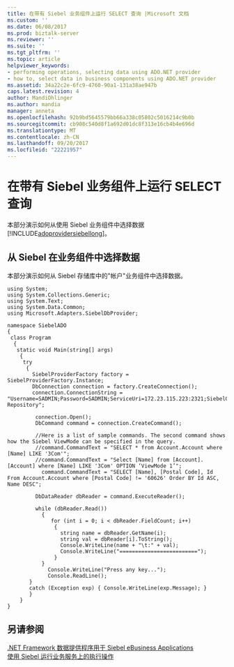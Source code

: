 ```yaml
---
title: 在带有 Siebel 业务组件上运行 SELECT 查询 |Microsoft 文档
ms.custom: ''
ms.date: 06/08/2017
ms.prod: biztalk-server
ms.reviewer: ''
ms.suite: ''
ms.tgt_pltfrm: ''
ms.topic: article
helpviewer_keywords:
- performing operations, selecting data using ADO.NET provider
- how to, select data in business components using ADO.NET provider
ms.assetid: 34a22c2e-6fc9-4760-90a1-131a38ae947b
caps.latest.revision: 4
author: MandiOhlinger
ms.author: mandia
manager: anneta
ms.openlocfilehash: 92b9bd5645579bb66a338c05802c5016214c9b0b
ms.sourcegitcommit: cb908c540d8f1a692d01dc8f313e16cb4b4e696d
ms.translationtype: MT
ms.contentlocale: zh-CN
ms.lasthandoff: 09/20/2017
ms.locfileid: "22221957"
---
```

# <a name="run-a-select-query-on-business-components-with-siebel"></a>在带有 Siebel 业务组件上运行 SELECT 查询
本部分演示如何从使用 Siebel 业务组件中选择数据[!INCLUDE[adoprovidersiebellong](../../includes/adoprovidersiebellong-md.md)]。  
  
## <a name="selecting-data-from-a-siebel-business-component"></a>从 Siebel 在业务组件中选择数据  
 本部分演示如何从 Siebel 存储库中的"帐户"业务组件中选择数据。  
  
```  
using System;  
using System.Collections.Generic;  
using System.Text;  
using System.Data.Common;  
using Microsoft.Adapters.SiebelDbProvider;  
  
namespace SiebelADO  
{  
 class Program  
  {  
   static void Main(string[] args)  
    {  
     try  
      {  
        SiebelProviderFactory factory = SiebelProviderFactory.Instance;  
        DbConnection connection = factory.CreateConnection();  
        connection.ConnectionString = "Username=SADMIN;Password=SADMIN;ServiceUri=172.23.115.223:2321;SiebelObjectManager=SSEObjMgr;SiebelEnterpriseServer=ent771;Language=enu;SiebelRepository=Siebel Repository";  
  
         connection.Open();  
         DbCommand command = connection.CreateCommand();  
  
         //Here is a list of sample commands. The second command shows how the Siebel ViewMode can be specified in the query.  
         //command.CommandText = "SELECT * from Account.Account where [Name] LIKE '3Com'";  
         //command.CommandText = "Select [Name] from [Account].[Account] where [Name] LIKE '3Com' OPTION ‘ViewMode 1’";  
           command.CommandText = "SELECT [Name], [Postal Code], Id From Account.Account where [Postal Code] != '60626' Order BY Id ASC, Name DESC";  
  
         DbDataReader dbReader = command.ExecuteReader();  
  
         while (dbReader.Read())  
           {  
              for (int i = 0; i < dbReader.FieldCount; i++)  
               {  
                 string name = dbReader.GetName(i);  
                 string val = dbReader[i].ToString();  
                 Console.WriteLine(name + "\t:" + val);  
                 Console.WriteLine("=========================");  
               }  
           }  
             Console.WriteLine("Press any key...");  
             Console.ReadLine();  
       }  
       catch (Exception exp) { Console.WriteLine(exp.Message); }  
       }  
    }  
}  
```  
  
## <a name="see-also"></a>另请参阅  
 [.NET Framework 数据提供程序用于 Siebel eBusiness Applications](../../adapters-and-accelerators/adapter-siebel/use-the-net-framework-data-provider-for-siebel-ebusiness-applications.md)   
 [使用 Siebel 运行业务服务上的执行操作](../../adapters-and-accelerators/adapter-siebel/run-an-execute-operation-on-business-services-with-siebel.md)